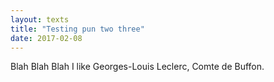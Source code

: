 ```yaml
---
layout: texts
title: "Testing pun two three"
date: 2017-02-08
---
```


Blah Blah Blah I like Georges-Louis Leclerc, Comte de Buffon.

